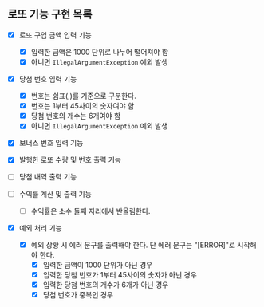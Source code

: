 ## 로또 기능 구현 목록

- [x] 로또 구입 금액 입력 기능
    - [x] 입력한 금액은 1000 단위로 나누어 떨어져야 함
    - [x] 아니면 `IllegalArgumentException` 예외 발생
  
- [x] 당첨 번호 입력 기능
    - [x] 번호는 쉼표(,)를 기준으로 구분한다.
    - [x] 번호는 1부터 45사이의 숫자여야 함
    - [x] 당첨 번호의 개수는 6개여야 함
    - [x] 아니면 `IllegalArgumentException` 예외 발생
  
- [x] 보너스 번호 입력 기능

- [x] 발행한 로또 수량 및 번호 출력 기능

- [ ] 당첨 내역 출력 기능

- [ ] 수익률 계산 및 출력 기능
    - [ ] 수익률은 소수 둘째 자리에서 반올림한다.
  
- [x] 예외 처리 기능
  - [x] 예외 상황 시 에러 문구를 출력해야 한다. 단 에러 문구는 "[ERROR]"로 시작해야 한다.
    - [x] 입력한 금액이 1000 단위가 아닌 경우
    - [x] 입력한 당첨 번호가 1부터 45사이의 숫자가 아닌 경우
    - [x] 입력한 당첨 번호의 개수가 6개가 아닌 경우
    - [x] 당첨 번호가 중복인 경우
